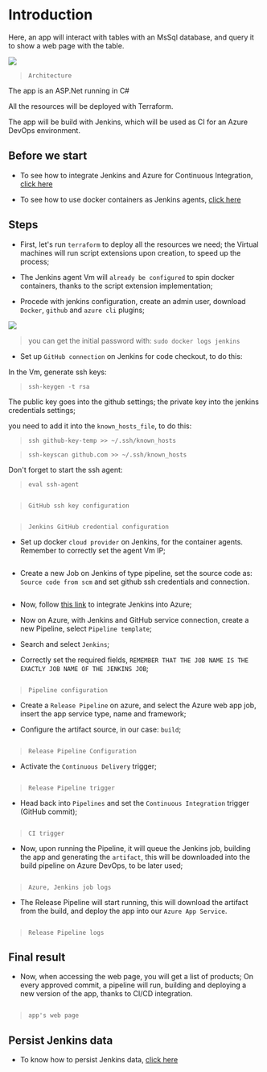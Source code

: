 # Introduction

Here, an app will interact with tables with an MsSql database, and query it to show a web page with the table.

![](https://github.com/nokorinotsubasa/sqlapp-project/blob/67ee50b744618708649f5cae0c5db5b26ec72041/images/Architecture.png)

>`Architecture`

The app is an ASP.Net running in C#

All the resources will be deployed with Terraform.

The app will be build with Jenkins, which will be used as CI for an Azure DevOps environment.

## Before we start

- To see how to integrate Jenkins and Azure for Continuous Integration, [click here](https://github.com/nokorinotsubasa/CI-jenkins-azure)

- To see how to use docker containers as Jenkins agents, [click here](https://github.com/nokorinotsubasa/jenkins-docker-agent)


## Steps

- First, let's run `terraform` to deploy all the resources we need; the Virtual machines will run script extensions upon creation, to speed up the process;

- The Jenkins agent Vm will `already be configured` to spin docker containers, thanks to the script extension implementation;

- Procede with jenkins configuration, create an admin user, download `Docker`, `github` and `azure cli` plugins;

![](https://github.com/nokorinotsubasa/sqlapp-project/blob/8bafa6628e01c232b53da50478748c2a7eaf5004/images/unlockJenkins.png)

>you can get the initial password with: `sudo docker logs jenkins`

- Set up `GitHub connection` on Jenkins for code checkout, to do this:

In the Vm, generate ssh keys:

>`ssh-keygen -t rsa`

The public key goes into the github settings; the private key into the jenkins credentials settings;

you need to add it into the `known_hosts_file`, to do this:

>`ssh github-key-temp >> ~/.ssh/known_hosts`

>`ssh-keyscan github.com >> ~/.ssh/known_hosts`

Don't forget to start the ssh agent:

>`eval ssh-agent`

![]()

>`GitHub ssh key configuration`

![]()

>`Jenkins GitHub credential configuration`

- Set up docker `cloud provider` on Jenkins, for the container agents. Remember to correctly set the agent Vm IP;

![]()

- Create a new Job on Jenkins of type pipeline, set the source code as: `Source code from scm` and set github ssh credentials and connection.

![]()

- Now, follow [this link](https://github.com/nokorinotsubasa/CI-jenkins-azure) to integrate Jenkins into Azure;

- Now on Azure, with Jenkins and GitHub service connection, create a new Pipeline, select `Pipeline template`;

- Search and select `Jenkins`;

- Correctly set the required fields, `REMEMBER THAT THE JOB NAME IS THE EXACTLY JOB NAME OF THE JENKINS JOB`;

![]()

>`Pipeline configuration`

- Create a `Release Pipeline` on azure, and select the Azure web app job, insert the app service type, name and framework;

- Configure the artifact source, in our case: `build`;

![]()

>`Release Pipeline Configuration`

- Activate the `Continuous Delivery` trigger;

![]()

>`Release Pipeline trigger`

- Head back into `Pipelines` and set the `Continuous Integration` trigger (GitHub commit);

![]()

>`CI trigger`

- Now, upon running the Pipeline, it will queue the Jenkins job, building the app and generating the `artifact`, this will be downloaded into the build pipeline on Azure DevOps, to be later used;

![]()

>`Azure, Jenkins job logs`

- The Release Pipeline will start running, this will download the artifact from the build, and deploy the app into our `Azure App Service`.

![]()

>`Release Pipeline logs`

## Final result

- Now, when accessing the web page, you will get a list of products; On every approved commit, a pipeline will run, building and deploying a new version of the app, thanks to CI/CD integration.

![]()

>`app's web page`

## Persist Jenkins data

- To know how to persist Jenkins data, [click here](https://github.com/nokorinotsubasa/tar-jenkins-docker)
